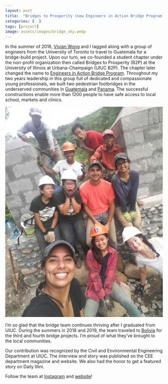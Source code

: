 ```yaml
---
layout: post
title:  "Bridges to Prosperity (now Engineers in Action Bridge Program)"
categories: [  ]
tags: [project]
image: assets/images/bridge_sky.webp
---
```



In the summer of 2016, [Vivian Wong][vivianwong] and I tagged along with a group of engineers from the University of Toronto to travel to Guatemala for a bridge-build project. Upon our turn, we co-founded a student chapter under the non-profit organization then called Bridges to Prosperity (B2P) at the University of Illinois at Urbana-Champaign (UIUC B2P). The chapter later changed the name to [Engineers in Action Bridge Program][EIA-web]. Throughout my two years leadership in this group full of dedicated and compassionate young professionals, we built two pedestrian footbridges in the underserved communities in [Guatemala][guatemala] and [Panama][panama]. The successful constructions enable more than 1200 people to have safe access to local school, markets and clinics. 

![alt text](../assets/images/bridge.jpeg)

I’m so glad that the bridge team continues thriving after I graduated from UIUC. During the summers in 2018 and 2019, the team traveled to [Bolivia][bolivia] for the third and fourth bridge projects. I’m proud of what they’ve brought to the local communities.

Our contribution was recognized by the Civil and Environmental Engineering Department at UIUC. The interview and story was published on the CEE department magazine and website. We also had the honor to get a featured story on Daily Illini.


Follow the team at [Instagram][instagram] and [website][EIA-web]!

[EIA-web]: https://uiucbridges.wordpress.com/
[bolivia]: https://uiucbridges.wordpress.com/2018/11/20/chosco-bolivia/
[instagram]: https://www.instagram.com/uiucbridges/
[panama]: https://uiucbridges.wordpress.com/category/projects/panama-2017/
[guatemala]: https://uiucbridges.wordpress.com/2017/10/10/patzula-summer-2016/
[vivianwong]: https://web.stanford.edu/~vwwong3/
